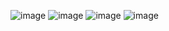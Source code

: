 ![image](https://github.com/user-attachments/assets/d3c5ab37-cf07-4bfa-97e6-9ea716bd6988)
![image](https://github.com/user-attachments/assets/384cdf1e-ac1b-41fa-b1a2-68073938ce94)
![image](https://github.com/user-attachments/assets/e170e392-a04f-4f61-b9b8-a6539980b715)
![image](https://github.com/user-attachments/assets/0a9c1796-7139-42db-b90a-0b65eab10df5)

